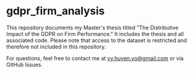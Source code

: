 # gdpr_firm_analysis
This repository documents my Master's thesis titled "The Distributive Impact of the GDPR on Firm Performance."
It includes the thesis and all associated code.
Please note that access to the dataset is restricted and therefore not included in this repository.

For questions, feel free to contact me at vy.huyen.vo@gmail.com or via GitHub Issues.
